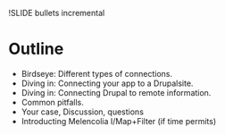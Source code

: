 !SLIDE bullets incremental
# Outline #

* Birdseye: Different types of connections.
* Diving in: Connecting your app to a Drupalsite.
* Diving in: Connecting Drupal to remote information.
* Common pitfalls.
* Your case, Discussion, questions
* Introducting Melencolia I/Map+Filter (if time permits)
